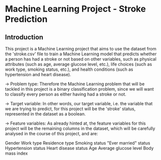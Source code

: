 # Machine Learning Project - Stroke Prediction
## Introduction

This project is a Machine Learning project that aims to use the dataset from the 'stroke.csv' file to train a Machine Learning model that predicts whether a person has had a stroke or not based on other variables, such as physical attributes (such as age, average glucose level, etc.), life choices (such as work type, smoking status, etc.), and health conditions (such as hypertension and heart disease).

→ Problem type: Therefore the Machine Learning problem that will be tackled in this project is a binary classification problem, since we will want to classify every person as either having had a stroke or not.

→ Target variable: In other words, our target variable, i.e. the variable that we are trying to predict, for this project will be the 'stroke' status, represented in the dataset as a boolean.

→ Feature variables: As already hinted at, the feature variables for this project will be the remaining columns in the dataset, which will be carefully analysed in the course of this project, and are:

Gender
Work type
Residence type
Smoking status
"Ever married" status
Hypertension status
Heart disease status
Age
Average glucose level
Body mass index
